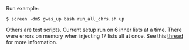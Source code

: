 Run example:

```
$ screen -dmS gwas_up bash run_all_chrs.sh up
```

Others are test scripts. 
Current setup run on 6 inner lists at a time. 
There were errors on memory when injecting 17 lists all at once. 
See this [thread](https://hail.zulipchat.com/#narrow/stream/128581-Cloud-support/topic/getting.20Index.20reader.20cache.20hit.20rate.20message/near/183652217) for more information.

 